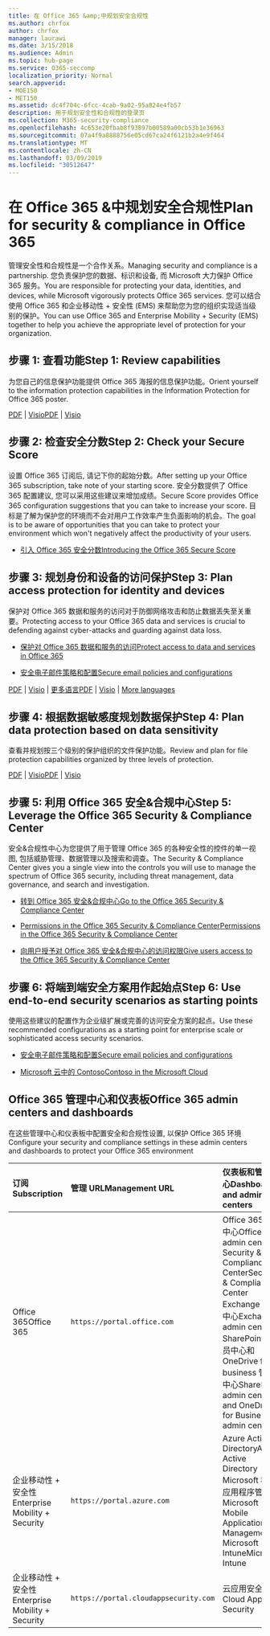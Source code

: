 ```yaml
---
title: 在 Office 365 &amp;中规划安全合规性
ms.author: chrfox
author: chrfox
manager: laurawi
ms.date: 3/15/2018
ms.audience: Admin
ms.topic: hub-page
ms.service: O365-seccomp
localization_priority: Normal
search.appverid:
- MOE150
- MET150
ms.assetid: dc4f704c-6fcc-4cab-9a02-95a824e4fb57
description: 用于规划安全性和合规性的登录页
ms.collection: M365-security-compliance
ms.openlocfilehash: 4c653e20fbab8f93897b00589a00cb53b1e36963
ms.sourcegitcommit: 07a4f9a8888756e05cd67ca24f6121b2a4e9f464
ms.translationtype: MT
ms.contentlocale: zh-CN
ms.lasthandoff: 03/09/2019
ms.locfileid: "30512647"
---
```

# <a name="plan-for-security-amp-compliance-in-office-365"></a><span data-ttu-id="74128-103">在 Office 365 &amp;中规划安全合规性</span><span class="sxs-lookup"><span data-stu-id="74128-103">Plan for security &amp; compliance in Office 365</span></span>

<span data-ttu-id="74128-104">管理安全性和合规性是一个合作关系。</span><span class="sxs-lookup"><span data-stu-id="74128-104">Managing security and compliance is a partnership.</span></span> <span data-ttu-id="74128-105">您负责保护您的数据、标识和设备, 而 Microsoft 大力保护 Office 365 服务。</span><span class="sxs-lookup"><span data-stu-id="74128-105">You are responsible for protecting your data, identities, and devices, while Microsoft vigorously protects Office 365 services.</span></span> <span data-ttu-id="74128-106">您可以结合使用 Office 365 和企业移动性 + 安全性 (EMS) 来帮助您为您的组织实现适当级别的保护。</span><span class="sxs-lookup"><span data-stu-id="74128-106">You can use Office 365 and Enterprise Mobility + Security (EMS) together to help you achieve the appropriate level of protection for your organization.</span></span>
  
## <a name="step-1-review-capabilities"></a><span data-ttu-id="74128-107">步骤 1: 查看功能</span><span class="sxs-lookup"><span data-stu-id="74128-107">Step 1: Review capabilities</span></span>

<span data-ttu-id="74128-108">为您自己的信息保护功能提供 Office 365 海报的信息保护功能。</span><span class="sxs-lookup"><span data-stu-id="74128-108">Orient yourself to the information protection capabilities in the Information Protection for Office 365 poster.</span></span> 
  
<span data-ttu-id="74128-109">[PDF](https://download.microsoft.com/download/2/3/D/23D91386-8349-4F7A-9470-FD5AED861F16/MSFT_cloud_architecture_informationprotection.pdf) | [Visio](https://download.microsoft.com/download/2/3/D/23D91386-8349-4F7A-9470-FD5AED861F16/MSFT_cloud_architecture_informationprotection.vsd)</span><span class="sxs-lookup"><span data-stu-id="74128-109">[PDF](https://download.microsoft.com/download/2/3/D/23D91386-8349-4F7A-9470-FD5AED861F16/MSFT_cloud_architecture_informationprotection.pdf) | [Visio](https://download.microsoft.com/download/2/3/D/23D91386-8349-4F7A-9470-FD5AED861F16/MSFT_cloud_architecture_informationprotection.vsd)</span></span>
  
## <a name="step-2-check-your-secure-score"></a><span data-ttu-id="74128-110">步骤 2: 检查安全分数</span><span class="sxs-lookup"><span data-stu-id="74128-110">Step 2: Check your Secure Score</span></span>

<span data-ttu-id="74128-111">设置 Office 365 订阅后, 请记下你的起始分数。</span><span class="sxs-lookup"><span data-stu-id="74128-111">After setting up your Office 365 subscription, take note of your starting score.</span></span> <span data-ttu-id="74128-112">安全分数提供了 Office 365 配置建议, 您可以采用这些建议来增加成绩。</span><span class="sxs-lookup"><span data-stu-id="74128-112">Secure Score provides Office 365 configuration suggestions that you can take to increase your score.</span></span> <span data-ttu-id="74128-113">目标是了解为保护您的环境而不会对用户工作效率产生负面影响的机会。</span><span class="sxs-lookup"><span data-stu-id="74128-113">The goal is to be aware of opportunities that you can take to protect your environment which won't negatively affect the productivity of your users.</span></span>
  
- [<span data-ttu-id="74128-114">引入 Office 365 安全分数</span><span class="sxs-lookup"><span data-stu-id="74128-114">Introducing the Office 365 Secure Score</span></span>](office-365-secure-score.md)
    
## <a name="step-3-plan-access-protection-for-identity-and-devices"></a><span data-ttu-id="74128-115">步骤 3: 规划身份和设备的访问保护</span><span class="sxs-lookup"><span data-stu-id="74128-115">Step 3: Plan access protection for identity and devices</span></span>

<span data-ttu-id="74128-116">保护对 Office 365 数据和服务的访问对于防御网络攻击和防止数据丢失至关重要。</span><span class="sxs-lookup"><span data-stu-id="74128-116">Protecting access to your Office 365 data and services is crucial to defending against cyber-attacks and guarding against data loss.</span></span>
  
- [<span data-ttu-id="74128-117">保护对 Office 365 数据和服务的访问</span><span class="sxs-lookup"><span data-stu-id="74128-117">Protect access to data and services in Office 365</span></span>](protect-access-to-data-and-services.md)
    
- [<span data-ttu-id="74128-118">安全电子邮件策略和配置</span><span class="sxs-lookup"><span data-stu-id="74128-118">Secure email policies and configurations</span></span>](https://docs.microsoft.com/microsoft-365/enterprise/secure-email-recommended-policies)
    
<span data-ttu-id="74128-119">[PDF](https://go.microsoft.com/fwlink/p/?linkid=841656) | [Visio](https://go.microsoft.com/fwlink/p/?linkid=841657) | [更多语言](https://www.microsoft.com/download/details.aspx?id=55032)</span><span class="sxs-lookup"><span data-stu-id="74128-119">[PDF](https://go.microsoft.com/fwlink/p/?linkid=841656) | [Visio](https://go.microsoft.com/fwlink/p/?linkid=841657) | [More languages](https://www.microsoft.com/download/details.aspx?id=55032)</span></span>
  
## <a name="step-4-plan-data-protection-based-on-data-sensitivity"></a><span data-ttu-id="74128-120">步骤 4: 根据数据敏感度规划数据保护</span><span class="sxs-lookup"><span data-stu-id="74128-120">Step 4: Plan data protection based on data sensitivity</span></span>

<span data-ttu-id="74128-121">查看并规划按三个级别的保护组织的文件保护功能。</span><span class="sxs-lookup"><span data-stu-id="74128-121">Review and plan for file protection capabilities organized by three levels of protection.</span></span>
  
<span data-ttu-id="74128-122">[PDF](http://download.microsoft.com/download/7/8/9/789645A5-BD10-4541-BC33-F8D1EFF5E911/MSFT_cloud_architecture_O365%20file%20protection.pdf) | [Visio](http://download.microsoft.com/download/7/8/9/789645A5-BD10-4541-BC33-F8D1EFF5E911/MSFT_cloud_architecture_O365%20file%20protection.vsdx)</span><span class="sxs-lookup"><span data-stu-id="74128-122">[PDF](http://download.microsoft.com/download/7/8/9/789645A5-BD10-4541-BC33-F8D1EFF5E911/MSFT_cloud_architecture_O365%20file%20protection.pdf) | [Visio](http://download.microsoft.com/download/7/8/9/789645A5-BD10-4541-BC33-F8D1EFF5E911/MSFT_cloud_architecture_O365%20file%20protection.vsdx)</span></span>
  
## <a name="step-5-leverage-the-office-365-security-amp-compliance-center"></a><span data-ttu-id="74128-123">步骤 5: 利用 Office 365 安全&amp;合规中心</span><span class="sxs-lookup"><span data-stu-id="74128-123">Step 5: Leverage the Office 365 Security &amp; Compliance Center</span></span>

<span data-ttu-id="74128-124">安全&amp;合规性中心为您提供了用于管理 Office 365 的各种安全性的控件的单一视图, 包括威胁管理、数据管理以及搜索和调查。</span><span class="sxs-lookup"><span data-stu-id="74128-124">The Security &amp; Compliance Center gives you a single view into the controls you will use to manage the spectrum of Office 365 security, including threat management, data governance, and search and investigation.</span></span> 
  
- [<span data-ttu-id="74128-125">转到 Office 365 安全&amp;合规中心</span><span class="sxs-lookup"><span data-stu-id="74128-125">Go to the Office 365 Security &amp; Compliance Center</span></span>](go-to-the-securitycompliance-center.md)
    
- [<span data-ttu-id="74128-126">Permissions in the Office 365 Security &amp; Compliance Center</span><span class="sxs-lookup"><span data-stu-id="74128-126">Permissions in the Office 365 Security &amp; Compliance Center</span></span>](permissions-in-the-security-and-compliance-center.md)
    
- [<span data-ttu-id="74128-127">向用户授予对 Office 365 安全&amp;合规中心的访问权限</span><span class="sxs-lookup"><span data-stu-id="74128-127">Give users access to the Office 365 Security &amp; Compliance Center</span></span>](grant-access-to-the-security-and-compliance-center.md)
    
## <a name="step-6-use-end-to-end-security-scenarios-as-starting-points"></a><span data-ttu-id="74128-128">步骤 6: 将端到端安全方案用作起始点</span><span class="sxs-lookup"><span data-stu-id="74128-128">Step 6: Use end-to-end security scenarios as starting points</span></span>

<span data-ttu-id="74128-129">使用这些建议的配置作为企业级扩展或完善的访问安全方案的起点。</span><span class="sxs-lookup"><span data-stu-id="74128-129">Use these recommended configurations as a starting point for enterprise scale or sophisticated access security scenarios.</span></span>
  
- [<span data-ttu-id="74128-130">安全电子邮件策略和配置</span><span class="sxs-lookup"><span data-stu-id="74128-130">Secure email policies and configurations</span></span>](https://docs.microsoft.com/microsoft-365/enterprise/secure-email-recommended-policies)
    
- [<span data-ttu-id="74128-131">Microsoft 云中的 Contoso</span><span class="sxs-lookup"><span data-stu-id="74128-131">Contoso in the Microsoft Cloud</span></span>](http://aka.ms/cloudarchcontoso)
    
## <a name="office-365-admin-centers-and-dashboards"></a><span data-ttu-id="74128-132">Office 365 管理中心和仪表板</span><span class="sxs-lookup"><span data-stu-id="74128-132">Office 365 admin centers and dashboards</span></span>

<span data-ttu-id="74128-133">在这些管理中心和仪表板中配置安全和合规性设置, 以保护 Office 365 环境</span><span class="sxs-lookup"><span data-stu-id="74128-133">Configure your security and compliance settings in these admin centers and dashboards to protect your Office 365 environment</span></span>
  
|<span data-ttu-id="74128-134">**订阅**</span><span class="sxs-lookup"><span data-stu-id="74128-134">**Subscription**</span></span>|<span data-ttu-id="74128-135">**管理 URL**</span><span class="sxs-lookup"><span data-stu-id="74128-135">**Management URL**</span></span>|<span data-ttu-id="74128-136">**仪表板和管理中心**</span><span class="sxs-lookup"><span data-stu-id="74128-136">**Dashboards and admin centers**</span></span>|
|:-----|:-----|:-----|
|<span data-ttu-id="74128-137">Office 365</span><span class="sxs-lookup"><span data-stu-id="74128-137">Office 365</span></span>  <br/> |`https://portal.office.com`  <br/> | <span data-ttu-id="74128-138">Office 365 管理中心</span><span class="sxs-lookup"><span data-stu-id="74128-138">Office 365 admin center</span></span>  <br/>  <span data-ttu-id="74128-139">Security &amp; Compliance Center</span><span class="sxs-lookup"><span data-stu-id="74128-139">Security &amp; Compliance Center</span></span>  <br/>  <span data-ttu-id="74128-140">Exchange 管理中心</span><span class="sxs-lookup"><span data-stu-id="74128-140">Exchange admin center</span></span>  <br/>  <span data-ttu-id="74128-141">SharePoint 管理员中心和 OneDrive for business 管理中心</span><span class="sxs-lookup"><span data-stu-id="74128-141">SharePoint admin center and OneDrive for Business admin center</span></span>  <br/> |
|<span data-ttu-id="74128-142">企业移动性 + 安全性</span><span class="sxs-lookup"><span data-stu-id="74128-142">Enterprise Mobility + Security</span></span>  <br/> |`https://portal.azure.com`  <br/> | <span data-ttu-id="74128-143">Azure Active Directory</span><span class="sxs-lookup"><span data-stu-id="74128-143">Azure Active Directory</span></span>  <br/>  <span data-ttu-id="74128-144">Microsoft 移动应用程序管理</span><span class="sxs-lookup"><span data-stu-id="74128-144">Microsoft Mobile Application Management</span></span>  <br/>  <span data-ttu-id="74128-145">Microsoft Intune</span><span class="sxs-lookup"><span data-stu-id="74128-145">Microsoft Intune</span></span>  <br/> |
|<span data-ttu-id="74128-146">企业移动性 + 安全性</span><span class="sxs-lookup"><span data-stu-id="74128-146">Enterprise Mobility + Security</span></span>  <br/> |`https://portal.cloudappsecurity.com`  <br/> | <span data-ttu-id="74128-147">云应用安全</span><span class="sxs-lookup"><span data-stu-id="74128-147">Cloud App Security</span></span>  <br/> |
   

